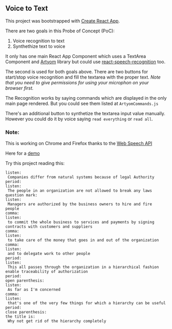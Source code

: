 ## Voice to Text

This project was bootstrapped with [Create React App](CREATE_REACT_APP.md).

There are two goals in this Probe of Concept (PoC):

1. Voice recognition to text
2. Synthethize text to voice

It only has one main React App Component which uses a TextArea Component and [Artyom](https://sdkcarlos.github.io/sites/artyom.html) library but could use [react-speech-recognition](https://www.npmjs.com/package/react-speech-recognition) too.

The second is used for both goals above.  There are two buttons for start/stop voice recognition and fill the textarea with the proper text. _Note that you need to give permissions for using your microphon on your browser first._

The Recognition works by saying commands which are displayed in the only main page rendered. But you could see them listed at `ArtyomCommands.js`

There's an additional button to synthetize the textarea input value manually.  However you could do it by voice saying `read everything` or `read all`.

### Note:
This is working on Chrome and Firefox thanks to the [Web Speech API](https://developer.mozilla.org/en-US/docs/Web/API/Web_Speech_API/Using_the_Web_Speech_API)

Here for a [demo](https://www.google.com/chrome/demos/speech.html)

Try this project reading this:

```
listen:
 Companies differ from natural systems because of legal Authority
period:
listen:
 The people in an organization are not allowed to break any laws
question mark:
listen:
 Managers are authorized by the business owners to hire and fire people
comma:
listen:
 to commit the whole business to services and payments by signing contracts with customers and suppliers
comma:
listen:
 to take care of the money that goes in and out of the organization
comma:
listen:
 and to delegate work to other people
period:
listen:
 This all passes through the organization in a hierarchical fashion enable traceability of authorization
period:
open parenthesis:
listen:
 As far as I'm concerned
comma:
listen:
 that's one of the very few things for which a hierarchy can be useful
period:
close parenthesis:
the title is:
 Why not get rid of the hierarchy completely
```

